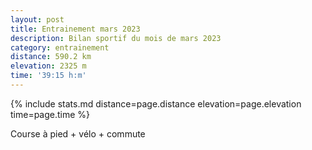 ```yaml
---
layout: post
title: Entrainement mars 2023
description: Bilan sportif du mois de mars 2023
category: entrainement
distance: 590.2 km
elevation: 2325 m
time: '39:15 h:m'
---
```


{%
  include stats.md
  distance=page.distance
  elevation=page.elevation
  time=page.time
%}

Course à pied + vélo + commute

<!--
vim:spell spelllang=fr
-->
